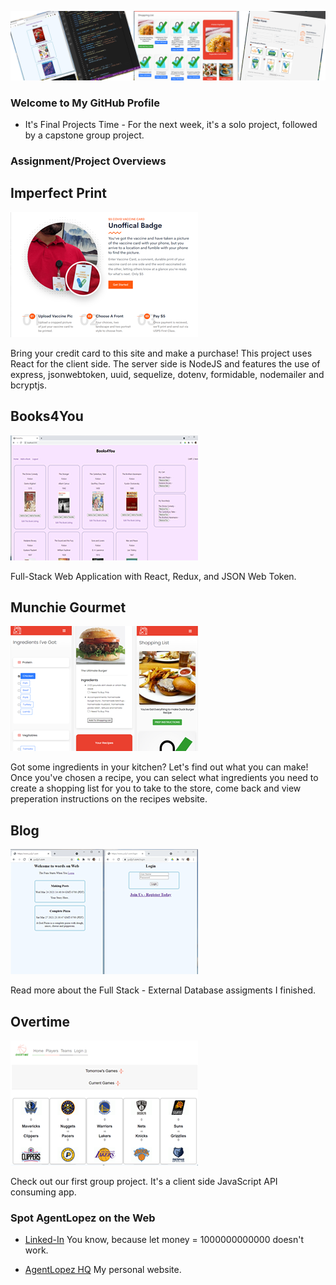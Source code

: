![](header.png)

### Welcome to My GitHub Profile

- It's Final Projects Time - For the next week, it's a solo project, followed by a capstone group project.


### Assignment/Project Overviews

## Imperfect Print

[![](week14.png)](https://github.com/AgentLopez/Week14)

Bring your credit card to this site and make a purchase! This project uses React for the client side. The server side is NodeJS and features the use of express, jsonwebtoken, uuid, sequelize, dotenv, formidable, nodemailer and bcryptjs.

## Books4You

[![](Week13.png)](https://github.com/AgentLopez/Week13) 

Full-Stack Web Application with React, Redux, and JSON Web Token.

## Munchie Gourmet

[![](Week9.png)](https://github.com/AgentLopez/Week9) 

Got some ingredients in your kitchen? Let's find out what you can make! Once you've chosen a recipe, you can select what ingredients you need to create a shopping list for you to take to the store, come back and view preperation instructions on the recipes website.

## Blog

[![](Week8.png)](https://github.com/AgentLopez/Week8) 

Read more about the Full Stack - External Database assigments I finished.

## Overtime

[![](hoops.png)](https://github.com/AgentLopez/HoopsWizard) 

Check out our first group project. It's a client side JavaScript API consuming app.

### Spot AgentLopez on the Web

- [Linked-In](https://www.linkedin.com/in/agentlopez/)  You know, because let money = 1000000000000 doesn't work.

- [AgentLopez HQ](https://www.agentlopez.com/)  My personal website.





<!--
**AgentLopez/AgentLopez** is a ✨ _special_ ✨ repository because its `README.md` (this file) appears on your GitHub profile.

Here are some ideas to get you started:

- 🔭 I’m currently working on ...
- 🌱 I’m currently learning ...
- 👯 I’m looking to collaborate on ...
- 🤔 I’m looking for help with ...
- 💬 Ask me about ...
- 📫 How to reach me: ...
- 😄 Pronouns: ...
- ⚡ Fun fact: ...
-->
